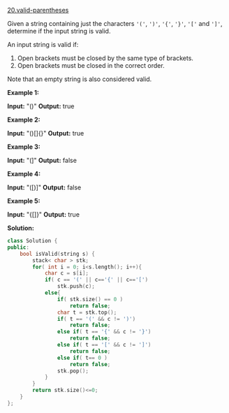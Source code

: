 [20.valid-parentheses](https://leetcode.com/problems/valid-parentheses/)  

Given a string containing just the characters `'('`, `')'`, `'{'`, `'}'`, `'['` and `']'`, determine if the input string is valid.

An input string is valid if:

1.  Open brackets must be closed by the same type of brackets.
2.  Open brackets must be closed in the correct order.

Note that an empty string is also considered valid.

**Example 1:**

**Input:** "()"
**Output:** true

**Example 2:**

**Input:** "()\[\]{}"
**Output:** true

**Example 3:**

**Input:** "(\]"
**Output:** false

**Example 4:**

**Input:** "(\[)\]"
**Output:** false

**Example 5:**

**Input:** "{\[\]}"
**Output:** true  



**Solution:**  

```cpp
class Solution {
public:
    bool isValid(string s) {
        stack< char > stk;
        for( int i = 0; i<s.length(); i++){
            char c = s[i];
            if( c == '(' || c=='{' || c=='[')
                stk.push(c);
            else{
                if( stk.size() == 0 )
                    return false;
                char t = stk.top();
                if( t == '(' && c != ')')
                    return false;
                else if( t == '{' && c != '}')
                    return false;
                else if( t == '[' && c != ']')
                    return false;
                else if( t== 0 )
                    return false;
                stk.pop();
            }
        }
        return stk.size()<=0;
    }
};
```
      